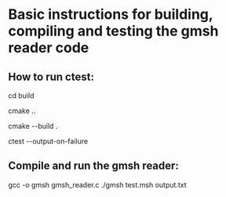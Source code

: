 # Basic instructions for building, compiling and testing the gmsh reader code
## How to run ctest:
cd build

cmake ..

cmake --build .

ctest --output-on-failure

## Compile and run the gmsh reader:
gcc -o gmsh gmsh_reader.c
./gmsh test.msh output.txt



